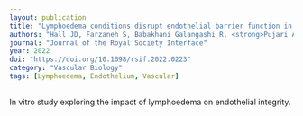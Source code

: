 ```yaml
---
layout: publication
title: "Lymphoedema conditions disrupt endothelial barrier function in vitro"
authors: "Hall JD, Farzaneh S, Babakhani Galangashi R, <strong>Pujari A</strong>, Sweet DT, Kahn ML, Jiménez JM"
journal: "Journal of the Royal Society Interface"
year: 2022
doi: "https://doi.org/10.1098/rsif.2022.0223"
category: "Vascular Biology"
tags: [Lymphoedema, Endothelium, Vascular]
---
```


In vitro study exploring the impact of lymphoedema on endothelial integrity.